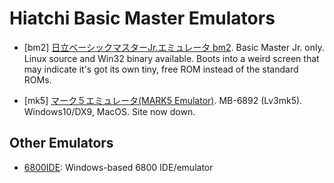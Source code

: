 Hiatchi Basic Master Emulators
==============================

* \[bm2] [日立ベーシックマスターJr.エミュレータ bm2][bm2]. Basic Master Jr.
  only. Linux source and Win32 binary available. Boots into a weird screen
  that may indicate it's got its own tiny, free ROM instead of the standard
  ROMs.

* \[mk5] [マーク５エミュレータ(MARK5 Emulator)][mk5]. MB-6892 (Lv3mk5).
  Windows10/DX9, MacOS. Site now down.


Other Emulators
---------------

* [6800IDE][6800ide]: Windows-based 6800 IDE/emulator



<!-------------------------------------------------------------------->
[bm2]: http://ver0.sakura.ne.jp/pc/index.html#bm2
[mk5-orig]: http://s-sasaji.ddo.jp/bml3mk5/
[mk5]: https://web.archive.org/web/20240514120840/http://s-sasaji.ddo.jp/bml3mk5/

[6800ide]: http://www.hvrsoftware.com/6800emu.htm
